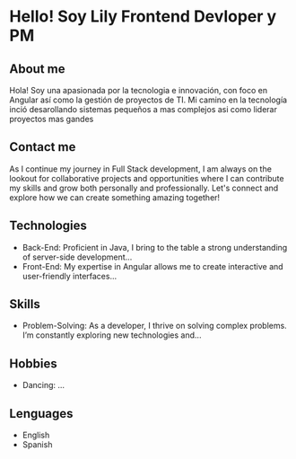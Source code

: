 # Hello! Soy Lily Frontend Devloper y PM

## About me
Hola! Soy una apasionada por la tecnologia e innovación, con foco en Angular así como la gestión de proyectos de TI. Mi camino en la tecnología inció desarollando sistemas pequeños a mas complejos asi como liderar proyectos mas gandes

## Contact me
As I continue my journey in Full Stack development, I am always on the lookout for collaborative projects and opportunities where I can contribute my skills and grow both personally and professionally. Let's connect and explore how we can create something amazing together!

## Technologies
- Back-End: Proficient in Java, I bring to the table a strong understanding of server-side development...
- Front-End: My expertise in Angular allows me to create interactive and user-friendly interfaces...

## Skills
- Problem-Solving: As a developer, I thrive on solving complex problems. I’m constantly exploring new technologies and...

## Hobbies
- Dancing: ...

## Lenguages
- English
- Spanish

